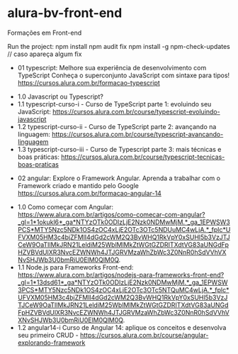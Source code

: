 # alura-bv-front-end

Formações em Front-end

Run the project:
npm install
npm audit fix
npm install -g npm-check-updates // caso apareça algum fix

- 01 typescript: Melhore sua experiência de desenvolvimento com TypeScript Conheça o superconjunto JavaScript com sintaxe para tipos! https://cursos.alura.com.br/formacao-typescript
* 1.0 Javascript ou Typescript?
* 1.1 typescript-curso-i - Curso de TypeScript parte 1: evoluindo seu JavaScript: https://cursos.alura.com.br/course/typescript-evoluindo-javascript
* 1.2 typescript-curso-ii - Curso de TypeScript parte 2: avançando na linguagem: https://cursos.alura.com.br/course/typescript-avancando-linguagem
* 1.3 typescript-curso-iii - Curso de Typescript parte 3: mais técnicas e boas práticas: https://cursos.alura.com.br/course/typescript-tecnicas-boas-praticas

- 02 angular: Explore o Framework Angular. Aprenda a trabalhar com o Framework criado e mantido pelo Google https://cursos.alura.com.br/formacao-angular-14
* 1.0 Como começar com Angular: https://www.alura.com.br/artigos/como-comecar-com-angular?_gl=1*1okukl6*_ga*NTYzOTk0ODIzLjE2Nzk0NDMwMjM.*_ga_1EPWSW3PCS*MTY5Nzc5NDk1OS4zOC4xLjE2OTc3OTc5NDUuMC4wLjA.*_fplc*UFVXM05HM3c4bjZFMlI4dGd2cWM2Q3BvWHQ1RkVpY0xSUHl5b3VzJTJCeW9OaTIlMkJRN21LeldiM25WblMlMkZtWGtGZDRITXdtVG83aUNGdFpHZVBVdUlXR3NvcEZWNWh4JTJGRVMzaWhZbWc3Z0NnR0hSdVVhVXNvSHJWb3U0bmRiU0ElM0QlM0Q.
* 1.1 Node.js para Frameworks Front-end: https://www.alura.com.br/artigos/nodejs-para-frameworks-front-end?_gl=1*13dsd61*_ga*NTYzOTk0ODIzLjE2Nzk0NDMwMjM.*_ga_1EPWSW3PCS*MTY5Nzc5NDk1OS4zOC4xLjE2OTc3OTc5NTQuMC4wLjA.*_fplc*UFVXM05HM3c4bjZFMlI4dGd2cWM2Q3BvWHQ1RkVpY0xSUHl5b3VzJTJCeW9OaTIlMkJRN21LeldiM25WblMlMkZtWGtGZDRITXdtVG83aUNGdFpHZVBVdUlXR3NvcEZWNWh4JTJGRVMzaWhZbWc3Z0NnR0hSdVVhVXNvSHJWb3U0bmRiU0ElM0QlM0Q.
* 1.2 angular14-i Curso de Angular 14: aplique os conceitos e desenvolva seu primeiro CRUD - https://cursos.alura.com.br/course/angular-explorando-framework